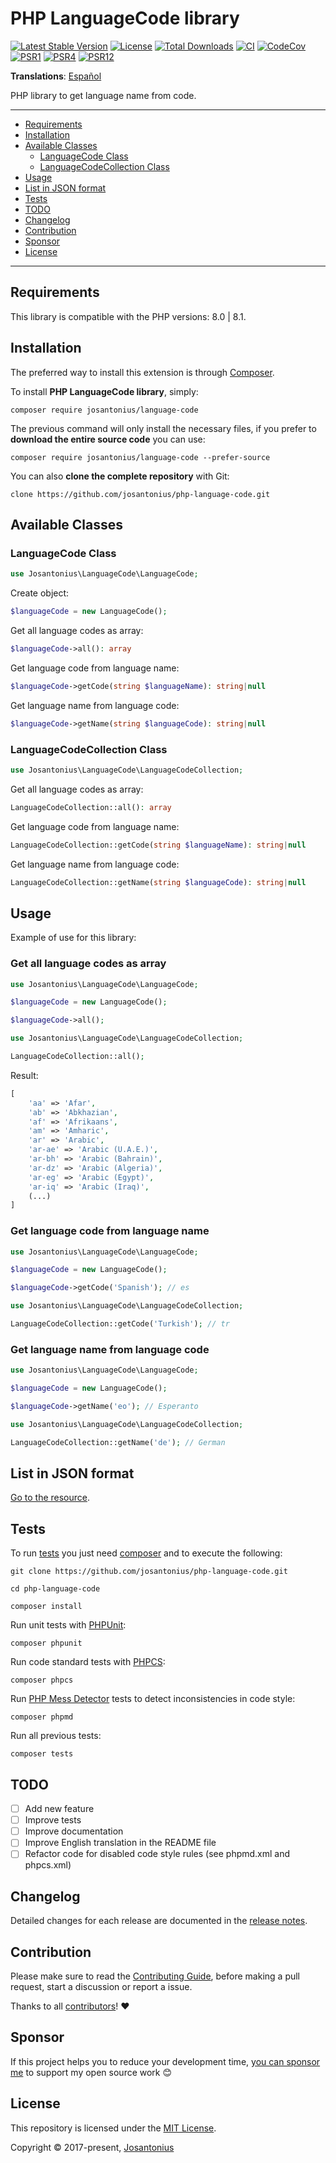 # PHP LanguageCode library

[![Latest Stable Version](https://poser.pugx.org/josantonius/language-code/v/stable)](https://packagist.org/packages/josantonius/language-code)
[![License](https://poser.pugx.org/josantonius/language-code/license)](LICENSE)
[![Total Downloads](https://poser.pugx.org/josantonius/language-code/downloads)](https://packagist.org/packages/josantonius/language-code)
[![CI](https://github.com/josantonius/php-language-code/actions/workflows/ci.yml/badge.svg?branch=main)](https://github.com/josantonius/php-language-code/actions/workflows/ci.yml)
[![CodeCov](https://codecov.io/gh/josantonius/php-language-code/branch/main/graph/badge.svg)](https://codecov.io/gh/josantonius/php-language-code)
[![PSR1](https://img.shields.io/badge/PSR-1-f57046.svg)](https://www.php-fig.org/psr/psr-1/)
[![PSR4](https://img.shields.io/badge/PSR-4-9b59b6.svg)](https://www.php-fig.org/psr/psr-4/)
[![PSR12](https://img.shields.io/badge/PSR-12-1abc9c.svg)](https://www.php-fig.org/psr/psr-12/)

**Translations**: [Español](.github/lang/es-ES/README.md)

PHP library to get language name from code.

---

- [Requirements](#requirements)
- [Installation](#installation)
- [Available Classes](#available-classes)
  - [LanguageCode Class](#languagecode-class)
  - [LanguageCodeCollection Class](#languagecodecollection-class)
- [Usage](#usage)
- [List in JSON format](#list-in-json-format)
- [Tests](#tests)
- [TODO](#todo)
- [Changelog](#changelog)
- [Contribution](#contribution)
- [Sponsor](#Sponsor)
- [License](#license)

---

## Requirements

This library is compatible with the PHP versions: 8.0 | 8.1.

## Installation

The preferred way to install this extension is through [Composer](http://getcomposer.org/download/).

To install **PHP LanguageCode library**, simply:

```console
composer require josantonius/language-code
```

The previous command will only install the necessary files,
if you prefer to **download the entire source code** you can use:

```console
composer require josantonius/language-code --prefer-source
```

You can also **clone the complete repository** with Git:

```console
clone https://github.com/josantonius/php-language-code.git
```

## Available Classes

### LanguageCode Class

```php
use Josantonius\LanguageCode\LanguageCode;
```

Create object:

```php
$languageCode = new LanguageCode();
```

Get all language codes as array:

```php
$languageCode->all(): array
```

Get language code from language name:

```php
$languageCode->getCode(string $languageName): string|null
```

Get language name from language code:

```php
$languageCode->getName(string $languageCode): string|null
```

### LanguageCodeCollection Class

```php
use Josantonius\LanguageCode\LanguageCodeCollection;
```

Get all language codes as array:

```php
LanguageCodeCollection::all(): array
```

Get language code from language name:

```php
LanguageCodeCollection::getCode(string $languageName): string|null
```

Get language name from language code:

```php
LanguageCodeCollection::getName(string $languageCode): string|null
```

## Usage

Example of use for this library:

### Get all language codes as array

```php
use Josantonius\LanguageCode\LanguageCode;

$languageCode = new LanguageCode();

$languageCode->all();
```

```php
use Josantonius\LanguageCode\LanguageCodeCollection;

LanguageCodeCollection::all();
```

Result:

```php
[
    'aa' => 'Afar',
    'ab' => 'Abkhazian',
    'af' => 'Afrikaans',
    'am' => 'Amharic',
    'ar' => 'Arabic',
    'ar-ae' => 'Arabic (U.A.E.)',
    'ar-bh' => 'Arabic (Bahrain)',
    'ar-dz' => 'Arabic (Algeria)',
    'ar-eg' => 'Arabic (Egypt)',
    'ar-iq' => 'Arabic (Iraq)',
    (...)
]
```

### Get language code from language name

```php
use Josantonius\LanguageCode\LanguageCode;

$languageCode = new LanguageCode();

$languageCode->getCode('Spanish'); // es
```

```php
use Josantonius\LanguageCode\LanguageCodeCollection;

LanguageCodeCollection::getCode('Turkish'); // tr
```

### Get language name from language code

```php
use Josantonius\LanguageCode\LanguageCode;

$languageCode = new LanguageCode();

$languageCode->getName('eo'); // Esperanto
```

```php
use Josantonius\LanguageCode\LanguageCodeCollection;

LanguageCodeCollection::getName('de'); // German
```

## List in JSON format

[Go to the resource](https://gist.github.com/josantonius/b455e315bc7f790d14b136d61d9ae469).

## Tests

To run [tests](tests) you just need [composer](http://getcomposer.org/download/)
and to execute the following:

```console
git clone https://github.com/josantonius/php-language-code.git
```

```console
cd php-language-code

```

```console
composer install
```

Run unit tests with [PHPUnit](https://phpunit.de/):

```console
composer phpunit
```

Run code standard tests with [PHPCS](https://github.com/squizlabs/PHP_CodeSniffer):

```console
composer phpcs
```

Run [PHP Mess Detector](https://phpmd.org/) tests to detect inconsistencies in code style:

```console
composer phpmd
```

Run all previous tests:

```console
composer tests
```

## TODO

- [ ] Add new feature
- [ ] Improve tests
- [ ] Improve documentation
- [ ] Improve English translation in the README file
- [ ] Refactor code for disabled code style rules (see phpmd.xml and phpcs.xml)

## Changelog

Detailed changes for each release are documented in the
[release notes](https://github.com/josantonius/php-language-code/releases).

## Contribution

Please make sure to read the [Contributing Guide](.github/CONTRIBUTING.md), before making a pull
request, start a discussion or report a issue.

Thanks to all [contributors](https://github.com/josantonius/php-language-code/graphs/contributors)! :heart:

## Sponsor

If this project helps you to reduce your development time,
[you can sponsor me](https://github.com/josantonius#sponsor) to support my open source work :blush:

## License

This repository is licensed under the [MIT License](LICENSE).

Copyright © 2017-present, [Josantonius](https://github.com/josantonius#contact)
